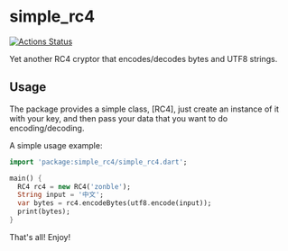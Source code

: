 # simple_rc4

[![Actions Status](https://github.com/zonble/simple_rc4_dart/workflows/Dart%20CI/badge.svg)](https://github.com/zonble/simple_rc4_dart/actions)

Yet another RC4 cryptor that encodes/decodes bytes and UTF8 strings.

## Usage

The package provides a simple class, [RC4], just create an instance of it with
your key, and then pass your data that you want to do encoding/decoding.

A simple usage example:

```dart
import 'package:simple_rc4/simple_rc4.dart';

main() {
  RC4 rc4 = new RC4('zonble');
  String input = '中文';
  var bytes = rc4.encodeBytes(utf8.encode(input));
  print(bytes);
}
```

That's all! Enjoy!
